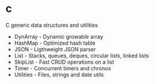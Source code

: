 # c
C generic data structures and utilities
- DynArray - Dynamic growable array
- HashMap - Optimized hash table
- JSON - Ligthweight JSON parser
- List - Stacks, queues, deques, circular lists, linked lists
- SkipList - Fast CRUD operations on a list
- Timer - Concurrent timers and chronos
- Utilities - Files, strings and date utils
